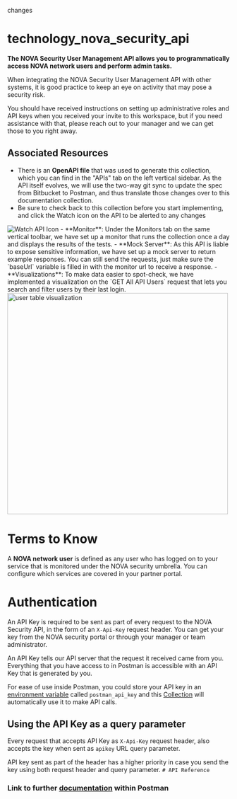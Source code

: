 changes

# technology_nova_security_api
**The NOVA Security User Management API allows you to programmatically access NOVA network users and perform admin tasks.**

When integrating the NOVA Security User Management API with other systems, it is good practice to keep an eye on activity that may pose a security risk. 

You should have received instructions on setting up administrative roles and API keys when you received your invite to this workspace, but if you need assistance with that, please reach out to your manager and we can get those to you right away. 


## Associated Resources
- There is an **OpenAPI file** that was used to generate this collection, which you can find in the "APIs" tab on the left vertical sidebar. As the API itself evolves, we will use the two-way git sync to update the spec from Bitbucket to Postman, and thus translate those changes over to this documentation collection. 
- Be sure to check back to this collection before you start implementing, and click the Watch icon on the API to be alerted to any changes   


<img alt="Watch API Icon" src="https://user-images.githubusercontent.com/20145532/129741324-cb48e900-d793-4d3c-88db-dbc9fc0ece7d.png">
- **Monitor**: Under the Monitors tab on the same vertical toolbar, we have set up a monitor that runs the collection once a day and displays the results of the tests. 
- **Mock Server**: As this API is liable to expose sensitive information, we have set up a mock server to return example responses. You can still send the requests, just make sure the `baseUrl` variable is filled in with the monitor url to receive a response.
- **Visualizations**: To make data easier to spot-check, we have implemented a visualization on the `GET All API Users` request that lets you search and filter users by their last login.   

<img alt="user table visualization" src="https://user-images.githubusercontent.com/20145532/129748924-1adbfacb-c281-4c2d-8c0d-0eef38d0cbf9.gif" width="500">



# Terms to Know

A **NOVA network user** is defined as any user who has logged on to your service that is monitored under the NOVA security umbrella. You can configure which services are covered in your partner portal. 


# Authentication

An API Key is required to be sent as part of every request to the NOVA Security API, in the form of an `X-Api-Key` request header.  You can get your key from the NOVA security portal or through your manager or team administrator.

An API Key tells our API server that the request it received came from you. Everything that you have access to in Postman is accessible with an API Key that is generated by you.

For ease of use inside Postman, you could store your API key in an [environment variable](https://www.getpostman.com/docs/environments) called `postman_api_key` and this [Collection](https://www.getpostman.com/docs/network) will automatically use it to make API calls.



## Using the API Key as a query parameter

Every request that accepts API Key as `X-Api-Key` request header, also accepts the key when sent as `apikey` URL query parameter.

API key sent as part of the header has a higher priority in case you send the key using both request header and query parameter.
```# API Reference```
 ### Link to further [documentation](https://www.postman.com/technology-demo/workspace/integrations-nova-security-api/documentation/16952209-52e2d148-a474-47f2-b7b9-eef4f4ca3c30) within Postman
